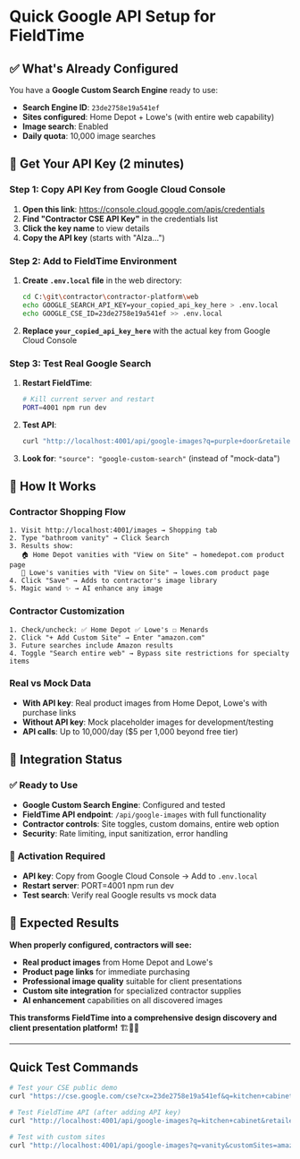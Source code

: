 # Quick Google API Setup for FieldTime

## ✅ What's Already Configured

You have a **Google Custom Search Engine** ready to use:
- **Search Engine ID**: `23de2758e19a541ef`
- **Sites configured**: Home Depot + Lowe's (with entire web capability)
- **Image search**: Enabled
- **Daily quota**: 10,000 image searches

## 🔑 Get Your API Key (2 minutes)

### **Step 1: Copy API Key from Google Cloud Console**
1. **Open this link**: https://console.cloud.google.com/apis/credentials
2. **Find "Contractor CSE API Key"** in the credentials list
3. **Click the key name** to view details
4. **Copy the API key** (starts with "AIza...")

### **Step 2: Add to FieldTime Environment**
1. **Create `.env.local` file** in the web directory:
   ```bash
   cd C:\git\contractor\contractor-platform\web
   echo GOOGLE_SEARCH_API_KEY=your_copied_api_key_here > .env.local
   echo GOOGLE_CSE_ID=23de2758e19a541ef >> .env.local
   ```
2. **Replace `your_copied_api_key_here`** with the actual key from Google Cloud Console

### **Step 3: Test Real Google Search**
1. **Restart FieldTime**:
   ```bash
   # Kill current server and restart
   PORT=4001 npm run dev
   ```
2. **Test API**:
   ```bash
   curl "http://localhost:4001/api/google-images?q=purple+door&retailers=homedepot,lowes"
   ```
3. **Look for**: `"source": "google-custom-search"` (instead of "mock-data")

## 🛒 How It Works

### **Contractor Shopping Flow**
```
1. Visit http://localhost:4001/images → Shopping tab
2. Type "bathroom vanity" → Click Search
3. Results show:
   🏠 Home Depot vanities with "View on Site" → homedepot.com product page
   🔨 Lowe's vanities with "View on Site" → lowes.com product page
4. Click "Save" → Adds to contractor's image library
5. Magic wand ✨ → AI enhance any image
```

### **Contractor Customization**
```
1. Check/uncheck: ✅ Home Depot ✅ Lowe's ☐ Menards
2. Click "+ Add Custom Site" → Enter "amazon.com"
3. Future searches include Amazon results
4. Toggle "Search entire web" → Bypass site restrictions for specialty items
```

### **Real vs Mock Data**
- **With API key**: Real product images from Home Depot, Lowe's with purchase links
- **Without API key**: Mock placeholder images for development/testing
- **API calls**: Up to 10,000/day ($5 per 1,000 beyond free tier)

## 🔧 Integration Status

### ✅ **Ready to Use**
- **Google Custom Search Engine**: Configured and tested
- **FieldTime API endpoint**: `/api/google-images` with full functionality
- **Contractor controls**: Site toggles, custom domains, entire web option
- **Security**: Rate limiting, input sanitization, error handling

### 🔄 **Activation Required**
- **API key**: Copy from Google Cloud Console → Add to `.env.local`
- **Restart server**: PORT=4001 npm run dev
- **Test search**: Verify real Google results vs mock data

## 🎯 Expected Results

**When properly configured, contractors will see:**
- **Real product images** from Home Depot and Lowe's
- **Product page links** for immediate purchasing
- **Professional image quality** suitable for client presentations
- **Custom site integration** for specialized contractor supplies
- **AI enhancement** capabilities on all discovered images

**This transforms FieldTime into a comprehensive design discovery and client presentation platform!** 🏗️🛒✨

---

## Quick Test Commands

```bash
# Test your CSE public demo
curl "https://cse.google.com/cse?cx=23de2758e19a541ef&q=kitchen+cabinet"

# Test FieldTime API (after adding API key)
curl "http://localhost:4001/api/google-images?q=kitchen+cabinet&retailers=homedepot,lowes"

# Test with custom sites
curl "http://localhost:4001/api/google-images?q=vanity&customSites=amazon.com,wayfair.com"
```